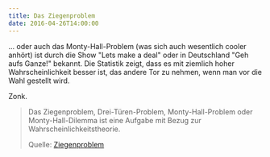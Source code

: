 ```yaml
---
title: Das Ziegenproblem
date: 2016-04-26T14:00:00
---
```


... oder auch das Monty-Hall-Problem (was sich auch wesentlich cooler
anhört) ist durch die Show "Lets make a deal" oder in Deutschland "Geh aufs
Ganze!" bekannt. Die Statistik zeigt, dass es mit ziemlich hoher
Wahrscheinlichkeit besser ist, das andere Tor zu nehmen, wenn man vor die
Wahl gestellt wird.

Zonk.

> Das Ziegenproblem, Drei-Türen-Problem, Monty-Hall-Problem oder
> Monty-Hall-Dilemma ist eine Aufgabe mit Bezug zur
> Wahrscheinlichkeitstheorie.
>
> Quelle: [Ziegenproblem](https://de.wikipedia.org/wiki/Ziegenproblem)
